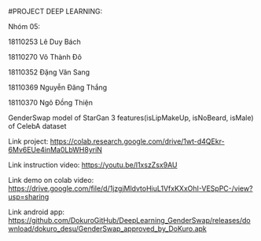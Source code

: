 #PROJECT DEEP LEARNING:

Nhóm 05:

18110253 Lê Duy Bách         

18110270 Võ Thành Đô		      

18110352 Đặng Văn Sang	      

18110369 Nguyễn Đăng Thắng   	

18110370 Ngô Đồng Thiện	    

GenderSwap model of StarGan 3 features(isLipMakeUp, isNoBeard, isMale) of CelebA dataset

Link project: https://colab.research.google.com/drive/1wt-d4QEkr-6Mv6EUe4inMa0LbWH8yriN

Link instruction video: https://youtu.be/l1xszZsx9AU

Link demo on colab video: https://drive.google.com/file/d/1jzgjMldvtoHiuL1VfxKXxOhI-VESpPC-/view?usp=sharing

Link android app: https://github.com/DokuroGitHub/DeepLearning_GenderSwap/releases/download/dokuro_desu/GenderSwap_approved_by_DoKuro.apk
